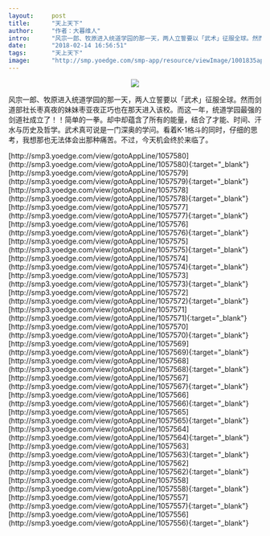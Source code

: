 ```yaml
---
layout:     post
title:      "天上天下"
author:     "作者：大暮维人"
intro:      "风宗一郎、牧原进入统道学园的那一天，两人立誓要以「武术」征服全球。然而剑道部社长枣真夜的妹妹枣亚夜正巧也在那天进入该校。而这一年，统道学园最强的剑道社成立了！！简单的一拳。却中却蕴含了所有的能量，结合了才能、时间、汗水与历史及哲学。武术真可说是一门深奥的学问。看着K-1格斗的同时，仔细的思考，我想那也无法体会出那种痛苦。不过，今天机会终於来临了。"
date:       "2018-02-14 16:56:51"
tags:       "天上天下"
image:      "http://smp.yoedge.com/smp-app/resource/viewImage/1001835appline.png"
---
```

<div style="text-align: center">
<p><img src="http://smp.yoedge.com/smp-app/resource/viewImage/1001835appline.png"/></p>
</div>
<p class="post-meta">
<span>风宗一郎、牧原进入统道学园的那一天，两人立誓要以「武术」征服全球。然而剑道部社长枣真夜的妹妹枣亚夜正巧也在那天进入该校。而这一年，统道学园最强的剑道社成立了！！简单的一拳。却中却蕴含了所有的能量，结合了才能、时间、汗水与历史及哲学。武术真可说是一门深奥的学问。看着K-1格斗的同时，仔细的思考，我想那也无法体会出那种痛苦。不过，今天机会终於来临了。</span>
</p>
[http://smp3.yoedge.com/view/gotoAppLine/1057580](http://smp3.yoedge.com/view/gotoAppLine/1057580){:target="_blank"}
[http://smp3.yoedge.com/view/gotoAppLine/1057579](http://smp3.yoedge.com/view/gotoAppLine/1057579){:target="_blank"}
[http://smp3.yoedge.com/view/gotoAppLine/1057578](http://smp3.yoedge.com/view/gotoAppLine/1057578){:target="_blank"}
[http://smp3.yoedge.com/view/gotoAppLine/1057577](http://smp3.yoedge.com/view/gotoAppLine/1057577){:target="_blank"}
[http://smp3.yoedge.com/view/gotoAppLine/1057576](http://smp3.yoedge.com/view/gotoAppLine/1057576){:target="_blank"}
[http://smp3.yoedge.com/view/gotoAppLine/1057575](http://smp3.yoedge.com/view/gotoAppLine/1057575){:target="_blank"}
[http://smp3.yoedge.com/view/gotoAppLine/1057574](http://smp3.yoedge.com/view/gotoAppLine/1057574){:target="_blank"}
[http://smp3.yoedge.com/view/gotoAppLine/1057573](http://smp3.yoedge.com/view/gotoAppLine/1057573){:target="_blank"}
[http://smp3.yoedge.com/view/gotoAppLine/1057572](http://smp3.yoedge.com/view/gotoAppLine/1057572){:target="_blank"}
[http://smp3.yoedge.com/view/gotoAppLine/1057571](http://smp3.yoedge.com/view/gotoAppLine/1057571){:target="_blank"}
[http://smp3.yoedge.com/view/gotoAppLine/1057570](http://smp3.yoedge.com/view/gotoAppLine/1057570){:target="_blank"}
[http://smp3.yoedge.com/view/gotoAppLine/1057569](http://smp3.yoedge.com/view/gotoAppLine/1057569){:target="_blank"}
[http://smp3.yoedge.com/view/gotoAppLine/1057568](http://smp3.yoedge.com/view/gotoAppLine/1057568){:target="_blank"}
[http://smp3.yoedge.com/view/gotoAppLine/1057567](http://smp3.yoedge.com/view/gotoAppLine/1057567){:target="_blank"}
[http://smp3.yoedge.com/view/gotoAppLine/1057566](http://smp3.yoedge.com/view/gotoAppLine/1057566){:target="_blank"}
[http://smp3.yoedge.com/view/gotoAppLine/1057565](http://smp3.yoedge.com/view/gotoAppLine/1057565){:target="_blank"}
[http://smp3.yoedge.com/view/gotoAppLine/1057564](http://smp3.yoedge.com/view/gotoAppLine/1057564){:target="_blank"}
[http://smp3.yoedge.com/view/gotoAppLine/1057563](http://smp3.yoedge.com/view/gotoAppLine/1057563){:target="_blank"}
[http://smp3.yoedge.com/view/gotoAppLine/1057562](http://smp3.yoedge.com/view/gotoAppLine/1057562){:target="_blank"}
[http://smp3.yoedge.com/view/gotoAppLine/1057558](http://smp3.yoedge.com/view/gotoAppLine/1057558){:target="_blank"}
[http://smp3.yoedge.com/view/gotoAppLine/1057557](http://smp3.yoedge.com/view/gotoAppLine/1057557){:target="_blank"}
[http://smp3.yoedge.com/view/gotoAppLine/1057556](http://smp3.yoedge.com/view/gotoAppLine/1057556){:target="_blank"}


